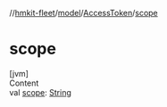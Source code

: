//[hmkit-fleet](../../../index.md)/[model](../index.md)/[AccessToken](index.md)/[scope](scope.md)



# scope  
[jvm]  
Content  
val [scope](scope.md): [String](https://kotlinlang.org/api/latest/jvm/stdlib/kotlin/-string/index.html)  



